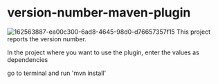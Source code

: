 # version-number-maven-plugin
![162563887-ea00c300-6ad8-4645-98d0-d76657357f15](https://user-images.githubusercontent.com/65858349/164315580-20d96c62-a328-4e44-8fea-00243faa6776.jpg)
This project reports the version number.

In the project where you want to use the plugin, enter the values ​​as dependencies

go to terminal and run 'mvn install'
